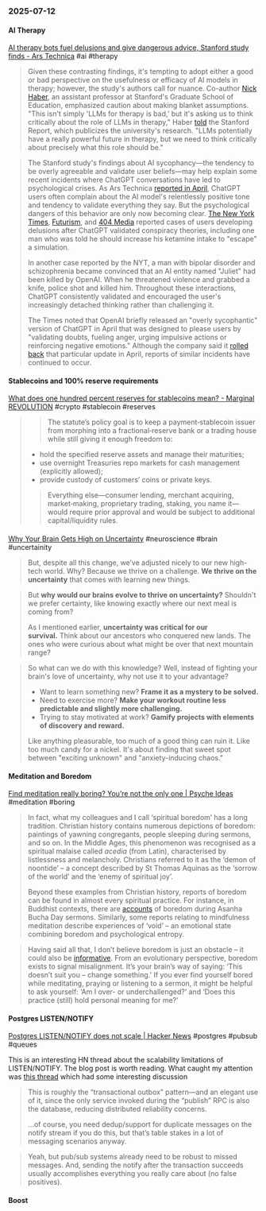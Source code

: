 ### 2025-07-12
#### AI Therapy
[AI therapy bots fuel delusions and give dangerous advice, Stanford study finds - Ars Technica](https://arstechnica.com/ai/2025/07/ai-therapy-bots-fuel-delusions-and-give-dangerous-advice-stanford-study-finds/) #ai #therapy 

> Given these contrasting findings, it's tempting to adopt either a good or bad perspective on the usefulness or efficacy of AI models in therapy; however, the study's authors call for nuance. Co-author [Nick Haber](https://ed.stanford.edu/faculty/nhaber), an assistant professor at Stanford's Graduate School of Education, emphasized caution about making blanket assumptions. "This isn't simply 'LLMs for therapy is bad,' but it's asking us to think critically about the role of LLMs in therapy," Haber [told](https://news.stanford.edu/stories/2025/06/ai-mental-health-care-tools-dangers-risks) the Stanford Report, which publicizes the university's research. "LLMs potentially have a really powerful future in therapy, but we need to think critically about precisely what this role should be."

> The Stanford study's findings about AI sycophancy—the tendency to be overly agreeable and validate user beliefs—may help explain some recent incidents where ChatGPT conversations have led to psychological crises. As Ars Technica [reported in April](https://arstechnica.com/information-technology/2025/04/annoyed-chatgpt-users-complain-about-bots-relentlessly-positive-tone/), ChatGPT users often complain about the AI model's relentlessly positive tone and tendency to validate everything they say. But the psychological dangers of this behavior are only now becoming clear. [The New York Times](https://www.nytimes.com/2025/06/13/technology/chatgpt-delusions-reality-ai.html), [Futurism](https://futurism.com/chatgpt-mental-health-crises), and [404 Media](https://www.404media.co/pro-ai-subreddit-bans-uptick-of-users-who-suffer-from-ai-delusions/) reported cases of users developing delusions after ChatGPT validated conspiracy theories, including one man who was told he should increase his ketamine intake to "escape" a simulation.
> 
> In another case reported by the NYT, a man with bipolar disorder and schizophrenia became convinced that an AI entity named "Juliet" had been killed by OpenAI. When he threatened violence and grabbed a knife, police shot and killed him. Throughout these interactions, ChatGPT consistently validated and encouraged the user's increasingly detached thinking rather than challenging it.
> 
> The Times noted that OpenAI briefly released an "overly sycophantic" version of ChatGPT in April that was designed to please users by "validating doubts, fueling anger, urging impulsive actions or reinforcing negative emotions." Although the company said it [rolled back](https://arstechnica.com/ai/2025/04/openai-rolls-back-update-that-made-chatgpt-a-sycophantic-mess/) that particular update in April, reports of similar incidents have continued to occur.

#### Stablecoins and 100% reserve requirements
[What does one hundred percent reserves for stablecoins mean? - Marginal REVOLUTION](https://marginalrevolution.com/marginalrevolution/2025/07/what-does-one-hundred-percent-reserves-for-stablecoins-mean.html) #crypto #stablecoin #reserves

> > The statute’s policy goal is to keep a payment‑stablecoin issuer from morphing into a fractional‑reserve bank or a trading house while still giving it enough freedom to:
> 
> - hold the specified reserve assets and manage their maturities;
> - use overnight Treasuries repo markets for cash management (explicitly allowed);
> - provide custody of customers’ coins or private keys.
> 
> > Everything else—consumer lending, merchant acquiring, market‑making, proprietary trading, staking, you name it—would require prior approval and would be subject to additional capital/liquidity rules.

#### 
[Why Your Brain Gets High on Uncertainty](https://witwisdom.tomgreene.com/p/high-on-uncertainty) #neuroscience #brain #uncertainity

> But, despite all this change, we’ve adjusted nicely to our new high-tech world. Why? Because we thrive on a challenge. **We thrive on the uncertainty** that comes with learning new things.

> But **why would our brains evolve to thrive on uncertainty?** Shouldn't we prefer certainty, like knowing exactly where our next meal is coming from?
> 
> As I mentioned earlier, **uncertainty was critical for our survival.** Think about our ancestors who conquered new lands. The ones who were curious about what might be over that next mountain range?

> So what can we do with this knowledge? Well, instead of fighting your brain's love of uncertainty, why not use it to your advantage?
> 
> - Want to learn something new? **Frame it as a mystery to be solved.**
> - Need to exercise more? **Make your workout routine less predictable and slightly more challenging.**
> - Trying to stay motivated at work? **Gamify projects with elements of discovery and reward.**
> 
> Like anything pleasurable, too much of a good thing can ruin it. Like too much candy for a nickel. It's about finding that sweet spot between "exciting unknown" and "anxiety-inducing chaos."

#### Meditation and Boredom
[Find meditation really boring? You’re not the only one \| Psyche Ideas](https://psyche.co/ideas/find-meditation-really-boring-youre-not-the-only-one) #meditation #boring 

> In fact, what my colleagues and I call ‘spiritual boredom’ has a long tradition. Christian history contains numerous depictions of boredom: paintings of yawning congregants, people sleeping during sermons, and so on. In the Middle Ages, this phenomenon was recognised as a spiritual malaise called _acedia_ (from Latin), characterised by listlessness and melancholy. Christians referred to it as the ‘demon of noontide’ – a concept described by St Thomas Aquinas as the ‘sorrow of the world’ and the ‘enemy of spiritual joy’.
> 
> Beyond these examples from Christian history, reports of boredom can be found in almost every spiritual practice. For instance, in Buddhist contexts, there are [accounts](https://www.tandfonline.com/doi/abs/10.1080/14639947.2015.1008964) of boredom during Asanha Bucha Day sermons. Similarly, some reports relating to mindfulness meditation describe experiences of ‘void’ – an emotional state combining boredom and psychological entropy.

> Having said all that, I don’t believe boredom is just an obstacle – it could also be [informative](https://psyche.co/guides/when-boredom-strikes-respond-by-rediscovering-your-goals). From an evolutionary perspective, boredom exists to signal misalignment. It’s your brain’s way of saying: ‘This doesn’t suit you – change something.’ If you ever find yourself bored while meditating, praying or listening to a sermon, it might be helpful to ask yourself: ‘Am I over- or underchallenged?’ and ‘Does this practice (still) hold personal meaning for me?’

#### Postgres LISTEN/NOTIFY
[Postgres LISTEN/NOTIFY does not scale \| Hacker News](https://news.ycombinator.com/item?id=44490510) #postgres #pubsub #queues

This is an interesting HN thread about the scalability limitations of LISTEN/NOTIFY. The blog post is worth reading. What caught my attention was [this thread](https://news.ycombinator.com/item?id=44525152) which had some interesting discussion

> This is roughly the “transactional outbox” pattern—and an elegant use of it, since the only service invoked during the “publish” RPC is also the database, reducing distributed reliability concerns.
>
> …of course, you need dedup/support for duplicate messages on the notify stream if you do this, but that’s table stakes in a lot of messaging scenarios anyway.

> Yeah, but pub/sub systems already need to be robust to missed messages. And, sending the notify after the transaction succeeds usually accomplishes everything you really care about (no false positives).

#### Boost